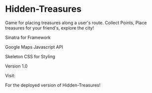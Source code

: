 # Hidden-Treasures

Game for placing treasures along a user's route.
Collect Points,  Place treasures for your friend's, explore the city!

Sinatra for Framework

Google Maps Javascript API

Skeleton CSS for Styling

Version 1.0


Visit:

For the deployed version of Hidden-Treasures!

